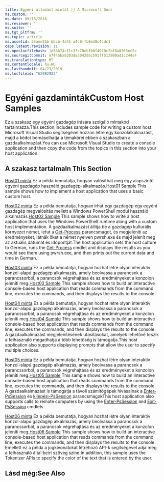 ```yaml
---
title: Egyéni állomást mintát |} A Microsoft Docs
ms.custom: ''
ms.date: 09/13/2016
ms.reviewer: ''
ms.suite: ''
ms.tgt_pltfrm: ''
ms.topic: article
ms.assetid: 55aee25b-bbcb-4d41-a4c0-fb8e30c4cdc1
caps.latest.revision: 11
ms.openlocfilehash: 1e58b74cf1c37c70ebfb0f4970cfbf8a8263ec5c
ms.sourcegitcommit: e7445ba8203da304286c591ff513900ad1c244a4
ms.translationtype: MT
ms.contentlocale: hu-HU
ms.lasthandoff: 04/23/2019
ms.locfileid: "62082923"
---
```

# <a name="custom-host-samples"></a><span data-ttu-id="df324-102">Egyéni gazdaminták</span><span class="sxs-lookup"><span data-stu-id="df324-102">Custom Host Samples</span></span>

<span data-ttu-id="df324-103">Ez a szakasz egy egyéni gazdagép írására szolgáló mintakód tartalmazza.</span><span class="sxs-lookup"><span data-stu-id="df324-103">This section includes sample code for writing a custom host.</span></span> <span data-ttu-id="df324-104">Microsoft Visual Studio segítségével hozzon létre egy konzolalkalmazást, majd a kódot bemásolhatja a témakörei ebben a szakaszban a gazdaalkalmazást.</span><span class="sxs-lookup"><span data-stu-id="df324-104">You can use Microsoft Visual Studio to create a console application and then copy the code from the topics in this section into your host application.</span></span>

## <a name="in-this-section"></a><span data-ttu-id="df324-105">A szakasz tartalma</span><span class="sxs-lookup"><span data-stu-id="df324-105">In This Section</span></span>

 <span data-ttu-id="df324-106">[Host01 minta](./host01-sample.md) Ez a példa bemutatja, hogyan valósíthat meg egy alapszintű egyéni gazdagép használó gazdagép-alkalmazás.</span><span class="sxs-lookup"><span data-stu-id="df324-106">[Host01 Sample](./host01-sample.md) This sample shows how to implement a host application that uses a basic custom host.</span></span>

 <span data-ttu-id="df324-107">[Host02 minta](./host02-sample.md) Ez a példa bemutatja, hogyan írhat egy gazdagép egy egyéni gazdagép megvalósítás mellett a Windows PowerShell modul használó alkalmazás.</span><span class="sxs-lookup"><span data-stu-id="df324-107">[Host02 Sample](./host02-sample.md) This sample shows how to write a host application that uses the Windows PowerShell runtime along with a custom host implementation.</span></span> <span data-ttu-id="df324-108">A gazdaalkalmazást állítja be a gazdagép kulturális környezet német, lefut a [Get-Process](/powershell/module/Microsoft.PowerShell.Management/Get-Process) parancsmagot, és megjeleníti az eredményeket, látnák őket a német nyelven pwrsh.exe és majd jelenít meg az aktuális dátumát és időpontját.</span><span class="sxs-lookup"><span data-stu-id="df324-108">The host application sets the host culture to German, runs the [Get-Process](/powershell/module/Microsoft.PowerShell.Management/Get-Process) cmdlet and displays the results as you would see them using pwrsh.exe, and then prints out the current data and time in German.</span></span>

 <span data-ttu-id="df324-109">[Host03 minta](./host03-sample.md) Ez a példa bemutatja, hogyan hozhat létre olyan interaktív konzol-alapú gazdagép alkalmazás, amely beolvassa a parancsok a parancssorból, a parancsok végrehajtása és az eredményeket a konzolon jeleníti meg.</span><span class="sxs-lookup"><span data-stu-id="df324-109">[Host03 Sample](./host03-sample.md) This sample shows how to build an interactive console-based host application that reads commands from the command line, executes the commands, and then displays the results to the console.</span></span>

 <span data-ttu-id="df324-110">[Host04 minta](./host04-sample.md) Ez a példa bemutatja, hogyan hozhat létre olyan interaktív konzol-alapú gazdagép alkalmazás, amely beolvassa a parancsok a parancssorból, a parancsok végrehajtása és az eredményeket a konzolon jeleníti meg.</span><span class="sxs-lookup"><span data-stu-id="df324-110">[Host04 Sample](./host04-sample.md) This sample shows how to build an interactive console-based host application that reads commands from the command line, executes the commands, and then displays the results to the console.</span></span> <span data-ttu-id="df324-111">A gazdaalkalmazást megjelenítésének utasításokat, amelyek lehetővé teszik a felhasználó megadhatja a több lehetőség is támogatja.</span><span class="sxs-lookup"><span data-stu-id="df324-111">This host application also supports displaying prompts that allow the user to specify multiple choices.</span></span>

 <span data-ttu-id="df324-112">[Host05 minta](./host05-sample.md) Ez a példa bemutatja, hogyan hozhat létre olyan interaktív konzol-alapú gazdagép alkalmazás, amely beolvassa a parancsok a parancssorból, a parancsok végrehajtása és az eredményeket a konzolon jeleníti meg.</span><span class="sxs-lookup"><span data-stu-id="df324-112">[Host05 Sample](./host05-sample.md) This sample shows how to build an interactive console-based host application that reads commands from the command line, executes the commands, and then displays the results to the console.</span></span> <span data-ttu-id="df324-113">A gazdaalkalmazást is támogatja a távoli számítógépek hívásainak a [Enter-PsSession](/powershell/module/Microsoft.PowerShell.Core/Enter-PSSession) és [kilépési-PsSession](/powershell/module/Microsoft.PowerShell.Core/Exit-PSSession) parancsmagok</span><span class="sxs-lookup"><span data-stu-id="df324-113">This host application also supports calls to remote computers by using the [Enter-PsSession](/powershell/module/Microsoft.PowerShell.Core/Enter-PSSession) and [Exit-PsSession](/powershell/module/Microsoft.PowerShell.Core/Exit-PSSession) cmdlets</span></span>

 <span data-ttu-id="df324-114">[Host06 minta](./host06-sample.md) Ez a példa bemutatja, hogyan hozhat létre olyan interaktív konzol-alapú gazdagép alkalmazás, amely beolvassa a parancsok a parancssorból, a parancsok végrehajtása és az eredményeket a konzolon jeleníti meg.</span><span class="sxs-lookup"><span data-stu-id="df324-114">[Host06 Sample](./host06-sample.md) This sample shows how to build an interactive console-based host application that reads commands from the command line, executes the commands, and then displays the results to the console.</span></span> <span data-ttu-id="df324-115">Emellett ez a példa a jogkivonatokat létrehozó API-k segítségével adja meg a felhasználó által beírt szöveg színe.</span><span class="sxs-lookup"><span data-stu-id="df324-115">In addition, this sample uses the Tokenizer APIs to specify the color of the text that is entered by the user.</span></span>

## <a name="see-also"></a><span data-ttu-id="df324-116">Lásd még:</span><span class="sxs-lookup"><span data-stu-id="df324-116">See Also</span></span>
